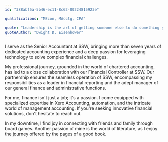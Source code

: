 ```yaml
---
id: "388abf5a-5b46-ec11-8c62-00224815923e"

qualifications: "MEcon, MAcctg, CPA"

quote: "Leadership is the art of getting someone else to do something you want done because he wants to do it"
quoteAuthor: "Dwight D. Eisenhower"
---
```


I serve as the Senior Accountant at SSW, bringing more than seven years of dedicated accounting experience and a deep passion for leveraging technology to solve complex financial challenges. 

My professional journey, grounded in the world of chartered accounting, has led to a close collaboration with our Financial Controller at SSW. Our partnership ensures the seamless operation of SSW, encompassing my responsibilities as a leader in financial reporting and the adept manager of our general finance and administrative functions.

For me, finance isn't just a job; it's a passion. I come equipped with specialized expertise in Xero Accounting, automation, and the intricate world of management accounting. If you're seeking innovative financial solutions, don't hesitate to reach out. 

In my downtime, I find joy in connecting with friends and family through board games. Another passion of mine is the world of literature, as I enjoy the journey offered by the pages of a good book. 
